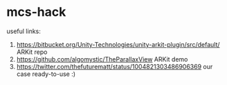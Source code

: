 # mcs-hack

useful links:
1. https://bitbucket.org/Unity-Technologies/unity-arkit-plugin/src/default/ ARKit repo
2. https://github.com/algomystic/TheParallaxView ARKit demo
3. https://twitter.com/thefuturematt/status/1004821303486906369 our case ready-to-use :)
